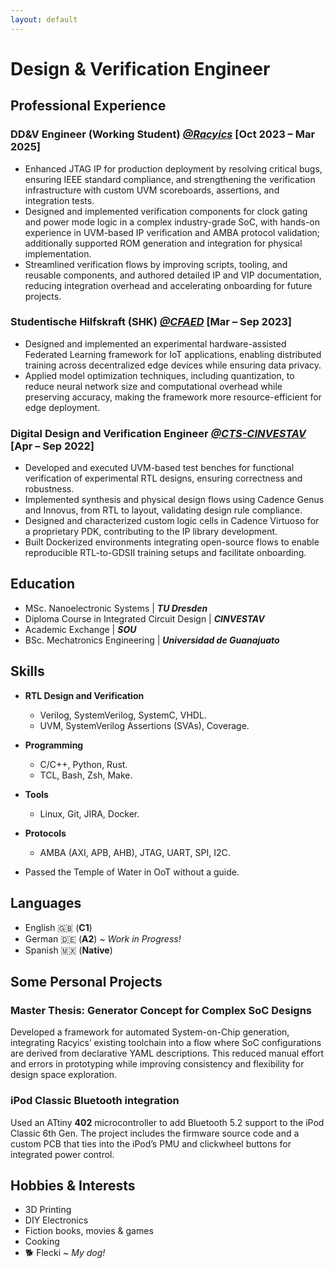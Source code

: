 ```yaml
---
layout: default
---
```

# Design & Verification Engineer


## Professional Experience

### DD&V Engineer (Working Student) [***@Racyics***](https://racyics.de/) [Oct 2023 – Mar 2025]
* Enhanced JTAG IP for production deployment by resolving critical bugs, ensuring IEEE standard compliance, and strengthening the verification infrastructure with custom UVM scoreboards, assertions, and integration tests.
* Designed and implemented verification components for clock gating and power mode logic in a complex industry-grade SoC, with hands-on experience in UVM-based IP verification and AMBA protocol validation; additionally supported ROM generation and integration for physical implementation.
* Streamlined verification flows by improving scripts, tooling, and reusable components, and authored detailed IP and VIP documentation, reducing integration overhead and accelerating onboarding for future projects.

### Studentische Hilfskraft (SHK) [***@CFAED***](https://cfaed.tu-dresden.de/) [Mar – Sep 2023]
* Designed and implemented an experimental hardware-assisted Federated Learning framework for IoT applications, enabling distributed training across decentralized edge devices while ensuring data privacy.
* Applied model optimization techniques, including quantization, to reduce neural network size and computational overhead while preserving accuracy, making the framework more resource-efficient for edge deployment.

### Digital Design and Verification Engineer [***@CTS-CINVESTAV***](https://cts-design.gdl.cinvestav.mx/acerca.html) [Apr – Sep 2022]
* Developed and executed UVM-based test benches for functional verification of experimental RTL designs, ensuring correctness and robustness.
* Implemented synthesis and physical design flows using Cadence Genus and Innovus, from RTL to layout, validating design rule compliance.
* Designed and characterized custom logic cells in Cadence Virtuoso for a proprietary PDK, contributing to the IP library development.
* Built Dockerized environments integrating open-source flows to enable reproducible RTL-to-GDSII training setups and facilitate onboarding.

## Education
- MSc. Nanoelectronic Systems | ***TU Dresden***
- Diploma Course in Integrated Circuit Design | ***CINVESTAV***
- Academic Exchange | ***SOU***
- BSc. Mechatronics Engineering | ***Universidad de Guanajuato***

## Skills
- **RTL Design and Verification**
  - Verilog, SystemVerilog, SystemC, VHDL.
  - UVM, SystemVerilog Assertions (SVAs), Coverage.

- **Programming**
  - C/C++, Python, Rust.
  - TCL, Bash, Zsh, Make.

- **Tools**
  - Linux, Git, JIRA, Docker.

- **Protocols**
  - AMBA (AXI, APB, AHB), JTAG, UART, SPI, I2C.

- Passed the Temple of Water in OoT without a guide. 

## Languages
- English 🇬🇧 (**C1**)
- German 🇩🇪 (**A2**) ~ _Work in Progress!_
- Spanish 🇲🇽 (**Native**)


## Some Personal Projects

<div class="card">
  <h3>Master Thesis: Generator Concept for Complex SoC Designs</h3>
  <p>Developed a framework for automated System-on-Chip generation, integrating Racyics’ existing toolchain into a flow where SoC configurations are derived from declarative YAML descriptions. This reduced manual effort and errors in prototyping while improving consistency and flexibility for design space exploration.</p>
  <a href=""><span class="card-link-spanner"></span></a>
</div>
<div class="card">
  <h3>iPod Classic Bluetooth integration</h3>
  <p>Used an ATtiny <b>402</b> microcontroller to add Bluetooth 5.2 support to the iPod Classic 6th Gen. The project includes the firmware source code and a custom PCB that ties into the iPod’s PMU and clickwheel buttons for integrated power control.</p>
  <a href="https://github.com/Saacman/ipod_avr_control"><span class="card-link-spanner"></span></a>
</div>

## Hobbies & Interests
- 3D Printing
- DIY Electronics
- Fiction books, movies & games
- Cooking
- 🐕 Flecki ~ _My dog!_ 
